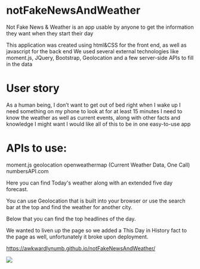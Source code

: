 # notFakeNewsAndWeather

Not Fake News & Weather is an app usable by anyone to get the information they want when they start their day

This application was created using html&CSS for the front end, as well as javascript for the back end
We used several external technologies like moment.js, JQuery, Bootstrap, Geolocation and a few server-side APIs to fill in the data

# User story
As a human being, I don’t want to get out of bed right when I wake up
I need something on my phone to look at for at least 15 minutes
I need to know the weather as well as current events, along with other facts and knowledge I might want
I would like all of this to be in one easy-to-use app


# APIs to use:
moment.js
geolocation
openweathermap (Current Weather Data, One Call)
numbersAPI.com

Here you can find Today's weather along with an extended five day forecast.

You can use Geolocation that is built into your browser or use the search bar at the top and find the weather for another city.

Below that you can find the top headlines of the day.

We wanted to liven up the page so we added a This Day in History fact to the page as well, unfortunately it broke upon deployment.

https://awkwardlynumb.github.io/notFakeNewsAndWeather/

![](siteScreenShot.JPG)
